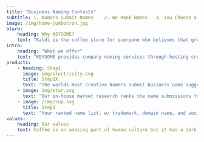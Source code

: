 ```yaml
---
title: "Business Naming Contests"
subtitle: 1. Namers Submit Names    2. We Rank Names   3. You Choose a Winner
image: /img/home-jumbotron.jpg
blurb:
    heading: Why KEYSOME?
    text: "Kaldi is the coffee store for everyone who believes that great coffee shouldn just taste good, it should do good too. We source all of our beans directly from small scale sustainable farmers and make sure part of the profits are reinvested in their communities."
intro:
    heading: "What we offer"
    text: "KEYSOME provides company naming services through hosting crowdsourced naming contests. Our namers create business names, product names, domain names and taglines for start-ups across the world."
products:
    - heading: Step1
      image: img/electricity.svg
      title: Step1X
      text: "The worlds most creative Namers submit business name suggestions on your contest. Our team creates brilliant names for your startup."
    - image: img/star.svg
      text: "Our in-house market research ranks the name submissions from top to bottom. You are delivered a list of names with the very best names at the top."
    - image: /img/cup.svg
      title: Step3
      text: "Your ranked name list, w/ trademark, domain name, and social media username availability is delivered. You pick a winning name & winner gets paid."
values:
    heading: Our values
    text: Coffee is an amazing part of human culture but it has a dark side too – one of colonialism and mindless abuse of natural resources and human lives. We want to turn this around and return the coffee trade to the drink’s exhilarating, empowering and unifying nature.
---
```


